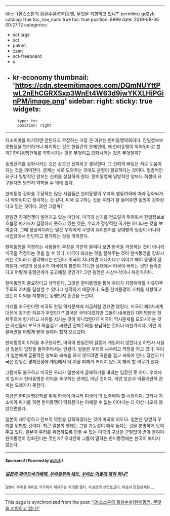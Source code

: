 
---
title: '(올스스톤의 횡설수설)한미동맹, 무엇을 지향하고 있나?'
permlink: gd2yb
catalog: true
toc_nav_num: true
toc: true
position: 9999
date: 2019-08-06 00:27:12
categories:
- sct
tags:
- sct
- palnet
- zzan
- sct-freeboard
- s
- kr-economy
thumbnail: 'https://cdn.steemitimages.com/DQmNUYttPwL2nEhCGRXSxp3WnEt4W63d9jwYKXLHiPGinPM/image.png'
sidebar:
    right:
        sticky: true
widgets:
    -
        type: toc
        position: right
---


지소미아를 파기하면 안된다고 주장하는 가장 큰 이유는 한미동맹약화이다. 한일정보보호협정을 연기하거나 파기하는 것은 한일간의 문제인데, 왜 한미동맹이 악화된다고 할까? 한미동맹관계를 약화시키는 것은 무엇이고 강화시키는 것은 무엇일까?

동맹관계를 강화시키는 것은 상호간 신뢰라고 생각한다. 그 신뢰의 바탕은 서로 도움이 되는 것을 의미한다. 문제는 서로 도와주는 것에도 균형이 필요하다는 것이다. 일방적인 요구나 일방적인 양보는 신뢰를 상실하게 한다. 한미동맹에 일방적인 양보나 희생이 요구된다면 당연히 약화될 수 밖에 없다.

한미동맹 강화를 주장하는 많은 사람들은 한미동맹이 우리의 행동여하에 따라 강화되거나 약화된다고 생각하는 것 같다. 미국 요구하는 것을 우리가 잘 들어주면 동맹이 강화된다고 믿는 것이다. 과연 그럴까?

한일간 경제전쟁이 벌어지고 있는 마당에, 미국의 심기를 건드릴까 두려워서 한일정보보호협정 파기조차 결정하지 못하고 있는 것은, 우리가 정상적인 국가는 아니라는 것을 보여준다. 그때 정상적이라는 말은 우리에게 무엇이 유리한지를 상대방의 입장이 아니라 내입장에서 판단하고 평가하는 것을 의미한다. 

한미동맹을 걱정하는 사람들의 주장을 가만히 들여다 보면 한국을 걱정하는 것이 아니라 미국을 걱정하는 것을 알 수 있다. 미국이 바라는 것을 잘해주는 것이 한미동맹을 강화시키는 것이라고 생각해서는 안된다. 미국이 지나치면 지나치다고 이야기 해야 동맹이 강화된다. 국민의 상당수가 미국에게 불만이 가득한 상태에서 미국이 바라는 것만 들어준다고 어떻게 동맹관계가 공고해질 것인가? 그런 동맹은 사상누각이나 마찬가지다. 

한미동맹이 중요하다고 생각한다. 그것은 한미동맹을 통해 우리가 지향해야할 자유민주주의의 가치를 달성할 수 있다고 생각하기 때문이다. 요즘 한미동맹이 가치를 지향하고 있는지 이익을 지향하는 동맹인지 혼란을 느낀다.  

가치를 추구한다면 미국도 한일 역사문제에 지금처럼 있으면 않된다. 미국이 제2차세계대전에 참가한 이유가 무엇인가? 결국은 국익이겠지만 그들이 내세웠던 대의명분은 전체주의에 항거하고 자유를 지키는 것이 아니었던가? 미국이 역사문제를 도외시하는 것은 자신들의 부모가 목숨걸고 싸웠던 전체주의를 용납하는 것이나 마찬가지다. 이런 이율배반을 어떻게 받아 들여야 할지 모르겠다. 

한미동맹이 이익을 추구한다면, 미국이 한일간의 갈등에 개입하지 않겠다고 하면서 사실상 일본의 입장을 들어주어서는 안된다. 일본은 우리와 싸우려고 작정을 하고 있다. 우리가 일본에게 굴종적인 양보와 복속을 하지 않으려면 국운을 걸고 싸워야 한다. 당연히 미국은 한일간 경제전쟁에 개입해서 더 이상 피해가 커지지 않도록 해야 할 의무가 있다. 

그럼에도 불구하고 미국은 우리가 일본에게 굴복하기를 바라는 입장인 듯 하다. 우리에게 있어서 한미동맹은 이익을 추구하는 관계도 아닌 것이다. 이런 모순과 이율배반적 관계는 오래가지 못한다.

지금은 한미동맹강화를 위해 한국이 아니라 미국이 더 노력해야 할 시점이다. 그러니 지소미아 파기를 하면 한미동맹이 약화된다는 이해할 수 없는 이야기는 더 이상 나오지 않았으면한다. 

일본이 재무장하고 안보적 역할을 강화하겠다는 것이 미국의 의도다. 일본은 당연히 우리를 위협할 것이다. 최근 일본의 행태는 그럴 가능성이 매우 높다는 것을 분명하게 보여주고 있다. 일본이 우리를 위협하도록 만들 수 있는 미국의 구상을 군말없이 받아 들여야 한미동맹이 강화된다는 것인가? 우리안의 그들이 말하는 한미동맹에는 한국이 보이지 않는다.

---

#####  <sub> **Sponsored ( Powered by [dclick](https://www.dclick.io) )** </sub>
##### [일본의 화이트국가배제, 우리정부의 태도, 우리는 어떻게 해야 하나?](https://api.dclick.io/v1/c?x=eyJhbGciOiJIUzI1NiIsInR5cCI6IkpXVCJ9.eyJjIjoib2xkc3RvbmUiLCJzIjoiZ2QyeWIiLCJhIjpbInQtMjAxOCJdLCJ1cmwiOiJodHRwOi8vb2xkc3RvbmUuZG90aG9tZS5jby5rci9qYXBhbi13aGl0ZW5hdGlvbi1leGNsdXNpb24ta29yZWEvIiwiaWF0IjoxNTY1MDUxODA4LCJleHAiOjE4ODA0MTE4MDh9.GpoL5d3r9TqUw2XopeDGhHCtQVvp5jzPw3Jqk6OnQqw)
<sup>일본이 우리를 화이트 국가에서 배제하는 각의를 했다. 사실상의 선전포고다. 이로서 한일관계는 ...</sup>


- - -

This page is synchronized from the post: ['(올스스톤의 횡설수설)한미동맹, 무엇을 지향하고 있나?'](https://steemit.com/@oldstone/gd2yb)
